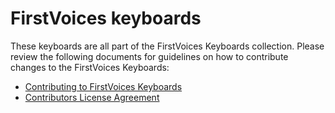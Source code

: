 # FirstVoices keyboards

These keyboards are all part of the FirstVoices Keyboards collection. Please review the following documents for guidelines on how to contribute changes to the FirstVoices Keyboards:

* [Contributing to FirstVoices Keyboards](https://wiki.firstvoices.com/display/FIR1/Contributing+to+FirstVoices+Keyboards)
* [Contributors License Agreement](https://wiki.firstvoices.com/display/FIR1/Contributors+License+Agreement+v1.0.0)

